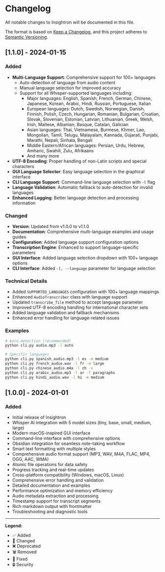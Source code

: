 # Changelog

All notable changes to Insightron will be documented in this file.

The format is based on [Keep a Changelog](https://keepachangelog.com/en/1.0.0/),
and this project adheres to [Semantic Versioning](https://semver.org/spec/v2.0.0.html).

## [1.1.0] - 2024-01-15

### Added
- **Multi-Language Support**: Comprehensive support for 100+ languages
  - Auto-detection of language from audio content
  - Manual language selection for improved accuracy
  - Support for all Whisper-supported languages including:
    - Major languages: English, Spanish, French, German, Chinese, Japanese, Korean, Arabic, Hindi, Russian, Portuguese, Italian
    - European languages: Dutch, Swedish, Norwegian, Danish, Finnish, Polish, Czech, Hungarian, Romanian, Bulgarian, Croatian, Slovak, Slovenian, Estonian, Latvian, Lithuanian, Greek, Welsh, Irish, Maltese, Albanian, Basque, Catalan, Galician
    - Asian languages: Thai, Vietnamese, Burmese, Khmer, Lao, Mongolian, Tamil, Telugu, Malayalam, Kannada, Gujarati, Punjabi, Marathi, Nepali, Sinhala, Bengali
    - Middle Eastern/African languages: Persian, Urdu, Hebrew, Amharic, Swahili, Zulu, Afrikaans
    - And many more
- **UTF-8 Encoding**: Proper handling of non-Latin scripts and special characters
- **GUI Language Selector**: Easy language selection in the graphical interface
- **CLI Language Support**: Command-line language selection with `-l` flag
- **Language Validation**: Automatic fallback to auto-detection for invalid languages
- **Enhanced Logging**: Better language detection and processing information

### Changed
- **Version**: Updated from v1.0.0 to v1.1.0
- **Documentation**: Comprehensive multi-language examples and usage guides
- **Configuration**: Added language support configuration options
- **Transcription Engine**: Enhanced to support language-specific parameters
- **GUI Interface**: Added language selection dropdown with 100+ language options
- **CLI Interface**: Added `-l, --language` parameter for language selection

### Technical Details
- Added `SUPPORTED_LANGUAGES` configuration with 100+ language mappings
- Enhanced `AudioTranscriber` class with language support
- Updated `transcribe_file` method to accept language parameter
- Improved UTF-8 encoding handling for international character sets
- Added language validation and fallback mechanisms
- Enhanced error handling for language-related issues

### Examples
```bash
# Auto-detection (recommended)
python cli.py audio.mp3 -l auto

# Specific languages
python cli.py spanish_audio.mp3 -l es -m medium
python cli.py french_audio.wav -l fr -m large
python cli.py chinese_audio.m4a -l zh -v
python cli.py arabic_audio.mp3 -l ar -f paragraphs
python cli.py hindi_audio.wav -l hi -m medium
```

## [1.0.0] - 2024-01-01

### Added
- Initial release of Insightron
- Whisper AI integration with 5 model sizes (tiny, base, small, medium, large)
- Modern macOS-inspired GUI interface
- Command-line interface with comprehensive options
- Obsidian integration for seamless note-taking workflow
- Smart text formatting with multiple styles
- Comprehensive audio format support (MP3, WAV, M4A, FLAC, MP4, OGG, AAC, WMA)
- Atomic file operations for data safety
- Progress tracking and real-time updates
- Cross-platform compatibility (Windows, macOS, Linux)
- Comprehensive error handling and validation
- Detailed documentation and examples
- Performance optimization and memory efficiency
- Audio metadata extraction and processing
- Timestamp support for transcript segments
- Rich markdown output with frontmatter
- Troubleshooting and diagnostic tools

---

**Legend:**
- ✅ Added
- 🔄 Changed  
- ❌ Deprecated
- 🗑️ Removed
- 🐛 Fixed
- 🔒 Security
